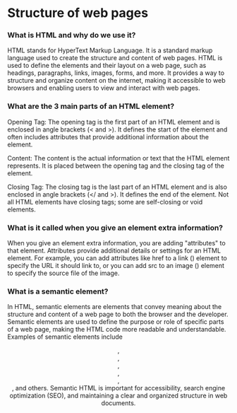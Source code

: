 # Structure of web pages

### What is HTML and why do we use it?

HTML stands for HyperText Markup Language. It is a standard markup language used to create the structure and content of web pages. HTML is used to define the elements and their layout on a web page, such as headings, paragraphs, links, images, forms, and more. It provides a way to structure and organize content on the internet, making it accessible to web browsers and enabling users to view and interact with web pages.

### What are the 3 main parts of an HTML element?

Opening Tag: The opening tag is the first part of an HTML element and is enclosed in angle brackets (< and >). It defines the start of the element and often includes attributes that provide additional information about the element.

Content: The content is the actual information or text that the HTML element represents. It is placed between the opening tag and the closing tag of the element.

Closing Tag: The closing tag is the last part of an HTML element and is also enclosed in angle brackets (</ and >). It defines the end of the element. Not all HTML elements have closing tags; some are self-closing or void elements.

### What is it called when you give an element extra information?

When you give an element extra information, you are adding "attributes" to that element. Attributes provide additional details or settings for an HTML element. For example, you can add attributes like href to a link (<a>) element to specify the URL it should link to, or you can add src to an image (<img>) element to specify the source file of the image.

### What is a semantic element?

In HTML, semantic elements are elements that convey meaning about the structure and content of a web page to both the browser and the developer. Semantic elements are used to define the purpose or role of specific parts of a web page, making the HTML code more readable and understandable. Examples of semantic elements include <header>, <nav>, <article>, <section>, <footer>, <aside>, and others. Semantic HTML is important for accessibility, search engine optimization (SEO), and maintaining a clear and organized structure in web documents.